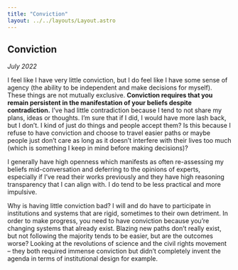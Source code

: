 ```yaml
---
title: "Conviction"
layout: ../../layouts/Layout.astro
---
```


<h2>Conviction</h2>
<p><i>July 2022</i></p>

I feel like I have very little conviction, but I do feel like I have some sense of agency (the ability to be independent and make decisions for myself). These things are not mutually exclusive. <b> Conviction requires that you remain persistent in the manifestation of your beliefs despite contradiction.</b> I’ve had little contradiction because I tend to not share my plans, ideas or thoughts. I’m sure that if I did, I would have more lash back, but I don’t. I kind of just do things and people accept them? Is this because I refuse to have conviction and choose to travel easier paths or maybe people just don’t care as long as it doesn’t interfere with their lives too much (which is something I keep in mind before making decisions)?

I generally have high openness which manifests as often re-assessing my beliefs mid-conversation and deferring to the opinions of experts, especially if I’ve read their works previously and they have high reasoning transparency that I can align with. I do tend to be less practical and more impulsive.

Why is having little conviction bad? I will and do have to participate in institutions and systems that are rigid, sometimes to their own detriment. In order to make progress, you need to have conviction because you’re changing systems that already exist. Blazing new paths don’t really exist, but not following the majority tends to be easier, but are the outcomes worse? Looking at the revolutions of science and the civil rights movement – they both required immense conviction but didn’t completely invent the agenda in terms of institutional design for example.